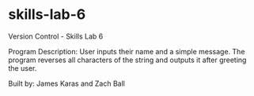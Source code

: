 # skills-lab-6
Version Control - Skills Lab 6

Program Description:
User inputs their name and a simple message. The program reverses all characters of the string
and outputs it after greeting the user.  

Built by: James Karas and Zach Ball
